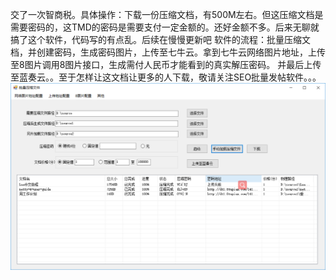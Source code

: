 交了一次智商税。具体操作：下载一份压缩文档，有500M左右。但这压缩文档是需要密码的，这TMD的密码是需要支付一定金额的。还好金额不多。后来无聊就搞了这个软件，代码写的有点乱。后续在慢慢更新吧
软件的流程：批量压缩文档，并创建密码，生成密码图片，上传至七牛云。拿到七牛云网络图片地址，上传至8图片调用8图片接口，生成需付人民币才能看到的真实解压密码。 并最后上传至蓝奏云。。至于怎样让这文档让更多的人下载，敬请关注SEO批量发帖软件。。。
![image](https://raw.githubusercontent.com/xxtkong/Compress/master/images/1.png)
